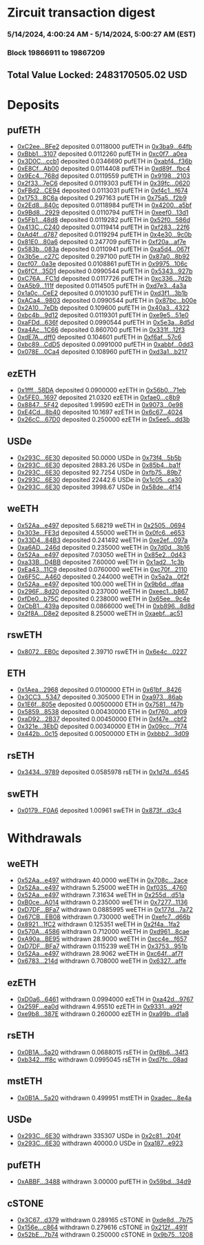 # Zircuit transaction digest
### 5/14/2024, 4:00:24 AM - 5/14/2024, 5:00:27 AM (EST)
### Block 19866911 to 19867209

## Total Value Locked: 2483170505.02 USD

# Deposits
## pufETH
- [0xC2ee...BFe2](https://etherscan.io/address/0xC2ee403E43334498E711A9Abb9589E0e793EBFe2) deposited 0.0118000 pufETH in [0x3ba9...64fb](https://etherscan.io/tx/0xC2ee403E43334498E711A9Abb9589E0e793EBFe2)
- [0xBbb1...3107](https://etherscan.io/address/0xBbb1A4ffE70b867e2680606af5bA00c4F8543107) deposited 0.0112260 pufETH in [0xc0f7...a0ea](https://etherscan.io/tx/0xBbb1A4ffE70b867e2680606af5bA00c4F8543107)
- [0x3D0C...ccb1](https://etherscan.io/address/0x3D0C9f864751fD73158210cAba258d0eEa22ccb1) deposited 0.0346690 pufETH in [0xabf4...f36b](https://etherscan.io/tx/0x3D0C9f864751fD73158210cAba258d0eEa22ccb1)
- [0xE8Cf...Ab00](https://etherscan.io/address/0xE8Cf3CA52427CfF4748eB5D6d71656E1b64EAb00) deposited 0.0114408 pufETH in [0xd89f...fbc4](https://etherscan.io/tx/0xE8Cf3CA52427CfF4748eB5D6d71656E1b64EAb00)
- [0x9Ec4...768d](https://etherscan.io/address/0x9Ec43b25806c502847f56AE0cF61BbBC20Cd768d) deposited 0.0119559 pufETH in [0x9198...2103](https://etherscan.io/tx/0x9Ec43b25806c502847f56AE0cF61BbBC20Cd768d)
- [0x2f33...7eC6](https://etherscan.io/address/0x2f33CA173bf54dDF86FfdeF6Ed54C7F2E3187eC6) deposited 0.0119303 pufETH in [0x39fc...0620](https://etherscan.io/tx/0x2f33CA173bf54dDF86FfdeF6Ed54C7F2E3187eC6)
- [0xFBd2...CE94](https://etherscan.io/address/0xFBd2518Da30Fe526BC84AA1258e98517e856CE94) deposited 0.0113031 pufETH in [0xf4c1...f674](https://etherscan.io/tx/0xFBd2518Da30Fe526BC84AA1258e98517e856CE94)
- [0x1753...8C6a](https://etherscan.io/address/0x1753d1ce2206a539c9310E7802CFD3Dc145C8C6a) deposited 0.297163 pufETH in [0x75a5...f2b9](https://etherscan.io/tx/0x1753d1ce2206a539c9310E7802CFD3Dc145C8C6a)
- [0x2Ed8...840c](https://etherscan.io/address/0x2Ed8E6e8e52a3CFD6DCc06f3C190C5edD6ff840c) deposited 0.0118984 pufETH in [0x4200...a5bf](https://etherscan.io/tx/0x2Ed8E6e8e52a3CFD6DCc06f3C190C5edD6ff840c)
- [0x9Bd8...2929](https://etherscan.io/address/0x9Bd8050d62304B82A051703A76C11216D9c52929) deposited 0.0110794 pufETH in [0xeef0...13d1](https://etherscan.io/tx/0x9Bd8050d62304B82A051703A76C11216D9c52929)
- [0x5Fb1...48d8](https://etherscan.io/address/0x5Fb1030032aB7c766DB10Cf7A55157B7CA7848d8) deposited 0.0119282 pufETH in [0x52f0...586d](https://etherscan.io/tx/0x5Fb1030032aB7c766DB10Cf7A55157B7CA7848d8)
- [0x413C...C240](https://etherscan.io/address/0x413C14D9E018E66b56c2E333D78443DfecABC240) deposited 0.0119414 pufETH in [0xf283...22f6](https://etherscan.io/tx/0x413C14D9E018E66b56c2E333D78443DfecABC240)
- [0xAd4f...d787](https://etherscan.io/address/0xAd4f2954907E4106b3b36F7B806A81e163A9d787) deposited 0.0119294 pufETH in [0x4e30...9c0b](https://etherscan.io/tx/0xAd4f2954907E4106b3b36F7B806A81e163A9d787)
- [0x81E0...80a6](https://etherscan.io/address/0x81E0519Fab382012c01dAaD217556dAC71F380a6) deposited 0.247709 pufETH in [0xf20a...af7e](https://etherscan.io/tx/0x81E0519Fab382012c01dAaD217556dAC71F380a6)
- [0x583b...083a](https://etherscan.io/address/0x583b106f963EE3323f588273912D93c50732083a) deposited 0.0110941 pufETH in [0xa5d4...067f](https://etherscan.io/tx/0x583b106f963EE3323f588273912D93c50732083a)
- [0x3b5e...c27C](https://etherscan.io/address/0x3b5e8aa78c70de69d09C869f1a3Bf88eB65Ec27C) deposited 0.297100 pufETH in [0x87a0...8b92](https://etherscan.io/tx/0x3b5e8aa78c70de69d09C869f1a3Bf88eB65Ec27C)
- [0xcf07...0a3e](https://etherscan.io/address/0xcf07DFA11bf5d9c8820179Be52E530eEb43d0a3e) deposited 0.0108861 pufETH in [0x9975...106c](https://etherscan.io/tx/0xcf07DFA11bf5d9c8820179Be52E530eEb43d0a3e)
- [0x6fCf...35D1](https://etherscan.io/address/0x6fCfd566202a990913e0e8C3CebAbbce8D0c35D1) deposited 0.0990544 pufETH in [0x5343...927b](https://etherscan.io/tx/0x6fCfd566202a990913e0e8C3CebAbbce8D0c35D1)
- [0xC76A...FC1d](https://etherscan.io/address/0xC76A20519c5cd8e8b128b066BbFb5c5dbf61FC1d) deposited 0.0117726 pufETH in [0xc336...7d2b](https://etherscan.io/tx/0xC76A20519c5cd8e8b128b066BbFb5c5dbf61FC1d)
- [0xA5b9...111f](https://etherscan.io/address/0xA5b9B455c6865f23a7EA91C03656bA8dac16111f) deposited 0.0114505 pufETH in [0xd7e3...4a3a](https://etherscan.io/tx/0xA5b9B455c6865f23a7EA91C03656bA8dac16111f)
- [0x1a0c...CeE2](https://etherscan.io/address/0x1a0cab00bC9442487E706aCFD3B321cfD772CeE2) deposited 0.0101030 pufETH in [0xd3f1...3b1b](https://etherscan.io/tx/0x1a0cab00bC9442487E706aCFD3B321cfD772CeE2)
- [0xACa4...9803](https://etherscan.io/address/0xACa4885d274D2B82572Cbe9607a99B4d9Bcd9803) deposited 0.0990544 pufETH in [0x87bc...b00e](https://etherscan.io/tx/0xACa4885d274D2B82572Cbe9607a99B4d9Bcd9803)
- [0x2A10...7eDb](https://etherscan.io/address/0x2A105fdf72D970481fa0273F9Ee300ac700F7eDb) deposited 0.109600 pufETH in [0x40a3...4322](https://etherscan.io/tx/0x2A105fdf72D970481fa0273F9Ee300ac700F7eDb)
- [0xbc4b...9d12](https://etherscan.io/address/0xbc4bAE9cF8714dA44936285A9731d222fd0E9d12) deposited 0.0119301 pufETH in [0xe9e5...51e0](https://etherscan.io/tx/0xbc4bAE9cF8714dA44936285A9731d222fd0E9d12)
- [0xaFDd...636f](https://etherscan.io/address/0xaFDdF2Ff4993cd7671eea39c8C410D91497B636f) deposited 0.0990544 pufETH in [0x5e3a...8d5d](https://etherscan.io/tx/0xaFDdF2Ff4993cd7671eea39c8C410D91497B636f)
- [0xa4Ac...1C66](https://etherscan.io/address/0xa4Acf118AD301aDcCD8d870575d6AB1f10421C66) deposited 0.860700 pufETH in [0x331f...12f3](https://etherscan.io/tx/0xa4Acf118AD301aDcCD8d870575d6AB1f10421C66)
- [0xdE7A...dff0](https://etherscan.io/address/0xdE7A22863Dd1AAd8796196A554b46C1E96F9dff0) deposited 0.104601 pufETH in [0xf6af...57c6](https://etherscan.io/tx/0xdE7A22863Dd1AAd8796196A554b46C1E96F9dff0)
- [0xbc89...CdD5](https://etherscan.io/address/0xbc8917329B8c54a5FB1FddaeBAd812D79F7aCdD5) deposited 0.0991000 pufETH in [0xabbf...0dd3](https://etherscan.io/tx/0xbc8917329B8c54a5FB1FddaeBAd812D79F7aCdD5)
- [0x078E...0Ca4](https://etherscan.io/address/0x078Ed712bFDDbB54841149D68D66138CC9880Ca4) deposited 0.108960 pufETH in [0xd3a1...b217](https://etherscan.io/tx/0x078Ed712bFDDbB54841149D68D66138CC9880Ca4)
## ezETH
- [0x1fff...58DA](https://etherscan.io/address/0x1fffc96895C5c80d318a849529De941F69F058DA) deposited 0.0900000 ezETH in [0x56b0...71eb](https://etherscan.io/tx/0x1fffc96895C5c80d318a849529De941F69F058DA)
- [0x5FE0...1697](https://etherscan.io/address/0x5FE08FFF7af925e92B68B6B17c0f8457B90d1697) deposited 21.0320 ezETH in [0xfae0...c8b9](https://etherscan.io/tx/0x5FE08FFF7af925e92B68B6B17c0f8457B90d1697)
- [0x8847...5F42](https://etherscan.io/address/0x88473B2bDa6C29518dd2450CA3ca84683fa15F42) deposited 1.99590 ezETH in [0x9073...0e98](https://etherscan.io/tx/0x88473B2bDa6C29518dd2450CA3ca84683fa15F42)
- [0xE4Cd...8b40](https://etherscan.io/address/0xE4Cde89434732aE46d3cC124fC0215D523F08b40) deposited 10.1697 ezETH in [0x6c67...4024](https://etherscan.io/tx/0xE4Cde89434732aE46d3cC124fC0215D523F08b40)
- [0x26cC...67D0](https://etherscan.io/address/0x26cC9954A10a00F745A90E3BcFa3A684b5F667D0) deposited 0.250000 ezETH in [0x5ee5...dd3b](https://etherscan.io/tx/0x26cC9954A10a00F745A90E3BcFa3A684b5F667D0)
## USDe
- [0x293C...6E30](https://etherscan.io/address/0x293C6937D8D82e05B01335F7B33FBA0c8e256E30) deposited 50.0000 USDe in [0x73f4...5b5b](https://etherscan.io/tx/0x293C6937D8D82e05B01335F7B33FBA0c8e256E30)
- [0x293C...6E30](https://etherscan.io/address/0x293C6937D8D82e05B01335F7B33FBA0c8e256E30) deposited 2883.26 USDe in [0x85b4...ba1f](https://etherscan.io/tx/0x293C6937D8D82e05B01335F7B33FBA0c8e256E30)
- [0x293C...6E30](https://etherscan.io/address/0x293C6937D8D82e05B01335F7B33FBA0c8e256E30) deposited 92.7254 USDe in [0xfb75...89b7](https://etherscan.io/tx/0x293C6937D8D82e05B01335F7B33FBA0c8e256E30)
- [0x293C...6E30](https://etherscan.io/address/0x293C6937D8D82e05B01335F7B33FBA0c8e256E30) deposited 22442.6 USDe in [0x1c05...ca30](https://etherscan.io/tx/0x293C6937D8D82e05B01335F7B33FBA0c8e256E30)
- [0x293C...6E30](https://etherscan.io/address/0x293C6937D8D82e05B01335F7B33FBA0c8e256E30) deposited 3998.67 USDe in [0x58de...4f14](https://etherscan.io/tx/0x293C6937D8D82e05B01335F7B33FBA0c8e256E30)
## weETH
- [0x52Aa...e497](https://etherscan.io/address/0x52Aa899454998Be5b000Ad077a46Bbe360F4e497) deposited 5.68219 weETH in [0x2505...0694](https://etherscan.io/tx/0x52Aa899454998Be5b000Ad077a46Bbe360F4e497)
- [0x303e...FE3d](https://etherscan.io/address/0x303e50F0ca19dbbF1dbBbfac0ba7f05340d4FE3d) deposited 4.55000 weETH in [0x0fc6...e653](https://etherscan.io/tx/0x303e50F0ca19dbbF1dbBbfac0ba7f05340d4FE3d)
- [0x33D4...84B3](https://etherscan.io/address/0x33D40133Bf329746246c20877DbA7644E20384B3) deposited 0.241492 weETH in [0xe2ef...097a](https://etherscan.io/tx/0x33D40133Bf329746246c20877DbA7644E20384B3)
- [0xa6AD...246d](https://etherscan.io/address/0xa6ADCF97E36Fb7AD8a861464FB387B0230e5246d) deposited 0.235000 weETH in [0x7d0d...3b16](https://etherscan.io/tx/0xa6ADCF97E36Fb7AD8a861464FB387B0230e5246d)
- [0x52Aa...e497](https://etherscan.io/address/0x52Aa899454998Be5b000Ad077a46Bbe360F4e497) deposited 7.03050 weETH in [0x85e2...0d43](https://etherscan.io/tx/0x52Aa899454998Be5b000Ad077a46Bbe360F4e497)
- [0xa33B...D4BB](https://etherscan.io/address/0xa33BF6813e61a2E2fE1cfD2cD2148fbf92f4D4BB) deposited 7.60000 weETH in [0x1ad2...1c3b](https://etherscan.io/tx/0xa33BF6813e61a2E2fE1cfD2cD2148fbf92f4D4BB)
- [0xEa43...11C9](https://etherscan.io/address/0xEa437F533c07E318e5bc01f2aD35C39beb3311C9) deposited 0.0760000 weETH in [0xc70f...2110](https://etherscan.io/tx/0xEa437F533c07E318e5bc01f2aD35C39beb3311C9)
- [0x6F5C...A460](https://etherscan.io/address/0x6F5CE529bCD65077EC986d025D174902BDB7A460) deposited 0.244000 weETH in [0x5a2a...0f2f](https://etherscan.io/tx/0x6F5CE529bCD65077EC986d025D174902BDB7A460)
- [0x52Aa...e497](https://etherscan.io/address/0x52Aa899454998Be5b000Ad077a46Bbe360F4e497) deposited 100.000 weETH in [0x9b6d...dfaa](https://etherscan.io/tx/0x52Aa899454998Be5b000Ad077a46Bbe360F4e497)
- [0x296F...8d20](https://etherscan.io/address/0x296F5A02BA48c458473b2Dc6Ef960B3d4e968d20) deposited 0.237000 weETH in [0xeec1...b867](https://etherscan.io/tx/0x296F5A02BA48c458473b2Dc6Ef960B3d4e968d20)
- [0xfDe0...b75C](https://etherscan.io/address/0xfDe05eC325993dC5c077A43AC0A879577872b75C) deposited 0.238000 weETH in [0x65ee...9c4e](https://etherscan.io/tx/0xfDe05eC325993dC5c077A43AC0A879577872b75C)
- [0xCbB1...439a](https://etherscan.io/address/0xCbB163361e197c866D7296150Cbae027aCa3439a) deposited 0.0866000 weETH in [0xb896...8d8d](https://etherscan.io/tx/0xCbB163361e197c866D7296150Cbae027aCa3439a)
- [0x2f8A...D8e2](https://etherscan.io/address/0x2f8A92A70ed0Ae85344531C36244aB7BF902D8e2) deposited 8.25000 weETH in [0xaebf...ac51](https://etherscan.io/tx/0x2f8A92A70ed0Ae85344531C36244aB7BF902D8e2)
## rswETH
- [0x8072...EB0c](https://etherscan.io/address/0x8072C40579e314184d97F4aE4414705a86bEEB0c) deposited 2.39710 rswETH in [0x6e4c...0227](https://etherscan.io/tx/0x8072C40579e314184d97F4aE4414705a86bEEB0c)
## ETH
- [0x1Aea...2968](https://etherscan.io/address/0x1Aea16C74a2A89902548114876fC2437df682968) deposited 0.0100000 ETH in [0x61bf...8426](https://etherscan.io/tx/0x1Aea16C74a2A89902548114876fC2437df682968)
- [0x3CC3...5347](https://etherscan.io/address/0x3CC396699450b5EA6c71dE3eD442D6a8e2fb5347) deposited 0.305000 ETH in [0xa973...86ab](https://etherscan.io/tx/0x3CC396699450b5EA6c71dE3eD442D6a8e2fb5347)
- [0x1E6f...805e](https://etherscan.io/address/0x1E6fF072f3Cc3D5C1BC4431c5c97Fb9728eF805e) deposited 0.00500000 ETH in [0x7581...f47b](https://etherscan.io/tx/0x1E6fF072f3Cc3D5C1BC4431c5c97Fb9728eF805e)
- [0x5859...8538](https://etherscan.io/address/0x58593aB1324fD80e1c732353bE1540aC3b5e8538) deposited 0.00430000 ETH in [0xf760...af09](https://etherscan.io/tx/0x58593aB1324fD80e1c732353bE1540aC3b5e8538)
- [0xaD92...2B37](https://etherscan.io/address/0xaD92308c673497009cbBd339026c461D07372B37) deposited 0.00450000 ETH in [0xf47e...cbf2](https://etherscan.io/tx/0xaD92308c673497009cbBd339026c461D07372B37)
- [0x321e...3EbD](https://etherscan.io/address/0x321eE25eE28778F4eAA56caDcE6D6F72F4a13EbD) deposited 0.00340000 ETH in [0x09cc...7f74](https://etherscan.io/tx/0x321eE25eE28778F4eAA56caDcE6D6F72F4a13EbD)
- [0x442b...0c15](https://etherscan.io/address/0x442bb1b01FF2aeC2B6F4fAF469425bbb37d10c15) deposited 0.00500000 ETH in [0xbbb2...3d09](https://etherscan.io/tx/0x442bb1b01FF2aeC2B6F4fAF469425bbb37d10c15)
## rsETH
- [0x3434...9789](https://etherscan.io/address/0x34349c5569e7B846c3558961552D2202760A9789) deposited 0.0585978 rsETH in [0x1d7d...6545](https://etherscan.io/tx/0x34349c5569e7B846c3558961552D2202760A9789)
## swETH
- [0x0179...F0A6](https://etherscan.io/address/0x017932354D7db8a000922B28F53dd9424a3bF0A6) deposited 1.00961 swETH in [0x873f...d3c4](https://etherscan.io/tx/0x017932354D7db8a000922B28F53dd9424a3bF0A6)
# Withdrawals
## weETH
- [0x52Aa...e497](https://etherscan.io/address/0x52Aa899454998Be5b000Ad077a46Bbe360F4e497) withdrawn 40.0000 weETH in [0x708c...2ace](https://etherscan.io/tx/0x52Aa899454998Be5b000Ad077a46Bbe360F4e497)
- [0x52Aa...e497](https://etherscan.io/address/0x52Aa899454998Be5b000Ad077a46Bbe360F4e497) withdrawn 5.25000 weETH in [0xf035...4760](https://etherscan.io/tx/0x52Aa899454998Be5b000Ad077a46Bbe360F4e497)
- [0x52Aa...e497](https://etherscan.io/address/0x52Aa899454998Be5b000Ad077a46Bbe360F4e497) withdrawn 7.31634 weETH in [0x255d...d51a](https://etherscan.io/tx/0x52Aa899454998Be5b000Ad077a46Bbe360F4e497)
- [0xB0ce...A014](https://etherscan.io/address/0xB0ce6E1E9dFb0fc37B48bCE0c74c7612deE0A014) withdrawn 0.235000 weETH in [0x7277...1136](https://etherscan.io/tx/0xB0ce6E1E9dFb0fc37B48bCE0c74c7612deE0A014)
- [0xD7DF...BFa7](https://etherscan.io/address/0xD7DF7E085214743530afF339aFC420c7c720BFa7) withdrawn 0.0885995 weETH in [0x177d...7a72](https://etherscan.io/tx/0xD7DF7E085214743530afF339aFC420c7c720BFa7)
- [0x67CB...EB08](https://etherscan.io/address/0x67CB07B94CD095838409d2c730aA6d7087b2EB08) withdrawn 0.730000 weETH in [0xefc7...d66b](https://etherscan.io/tx/0x67CB07B94CD095838409d2c730aA6d7087b2EB08)
- [0x8921...1fC2](https://etherscan.io/address/0x8921d35436C6A248696BFee3E52A3EC784aC1fC2) withdrawn 0.125351 weETH in [0x2f4a...1fa2](https://etherscan.io/tx/0x8921d35436C6A248696BFee3E52A3EC784aC1fC2)
- [0x570A...4586](https://etherscan.io/address/0x570Ab1e6c77151829985C540cEc1c68edd1D4586) withdrawn 0.712000 weETH in [0xd961...8cae](https://etherscan.io/tx/0x570Ab1e6c77151829985C540cEc1c68edd1D4586)
- [0xA90a...BE95](https://etherscan.io/address/0xA90a133b44f2d213dC44c381c012C839e8cCBE95) withdrawn 28.9000 weETH in [0xcc4e...f657](https://etherscan.io/tx/0xA90a133b44f2d213dC44c381c012C839e8cCBE95)
- [0xD7DF...BFa7](https://etherscan.io/address/0xD7DF7E085214743530afF339aFC420c7c720BFa7) withdrawn 0.115239 weETH in [0x3753...951b](https://etherscan.io/tx/0xD7DF7E085214743530afF339aFC420c7c720BFa7)
- [0x52Aa...e497](https://etherscan.io/address/0x52Aa899454998Be5b000Ad077a46Bbe360F4e497) withdrawn 28.9062 weETH in [0xc64f...af7f](https://etherscan.io/tx/0x52Aa899454998Be5b000Ad077a46Bbe360F4e497)
- [0x6783...214d](https://etherscan.io/address/0x67830D4B944b51B6dCdE9Ec8Bac50b196b36214d) withdrawn 0.708000 weETH in [0x6327...affe](https://etherscan.io/tx/0x67830D4B944b51B6dCdE9Ec8Bac50b196b36214d)
## ezETH
- [0xD0a6...6461](https://etherscan.io/address/0xD0a6cC54606D698707A3C746998F2C2b9d306461) withdrawn 0.0994000 ezETH in [0xa42d...9767](https://etherscan.io/tx/0xD0a6cC54606D698707A3C746998F2C2b9d306461)
- [0x259F...ea0d](https://etherscan.io/address/0x259F962e77262eE8d97cc6a112D0E0321323ea0d) withdrawn 4.95510 ezETH in [0x9331...a92f](https://etherscan.io/tx/0x259F962e77262eE8d97cc6a112D0E0321323ea0d)
- [0xe9b8...387E](https://etherscan.io/address/0xe9b82ccE735EF6179FD3C68AAec7C54B2f23387E) withdrawn 0.260000 ezETH in [0xa99b...d1a8](https://etherscan.io/tx/0xe9b82ccE735EF6179FD3C68AAec7C54B2f23387E)
## rsETH
- [0x0B1A...5a20](https://etherscan.io/address/0x0B1A89664970EbEb16d6a1a039017049EEa45a20) withdrawn 0.0688015 rsETH in [0xf8b6...34f3](https://etherscan.io/tx/0x0B1A89664970EbEb16d6a1a039017049EEa45a20)
- [0xb342...ff8c](https://etherscan.io/address/0xb3423754A2CCa6E852E0d4b9f9e8eE3ee9D2ff8c) withdrawn 0.0995045 rsETH in [0xd7fc...08ad](https://etherscan.io/tx/0xb3423754A2CCa6E852E0d4b9f9e8eE3ee9D2ff8c)
## mstETH
- [0x0B1A...5a20](https://etherscan.io/address/0x0B1A89664970EbEb16d6a1a039017049EEa45a20) withdrawn 0.499951 mstETH in [0xadec...8e4a](https://etherscan.io/tx/0x0B1A89664970EbEb16d6a1a039017049EEa45a20)
## USDe
- [0x293C...6E30](https://etherscan.io/address/0x293C6937D8D82e05B01335F7B33FBA0c8e256E30) withdrawn 335307 USDe in [0x2c81...204f](https://etherscan.io/tx/0x293C6937D8D82e05B01335F7B33FBA0c8e256E30)
- [0x293C...6E30](https://etherscan.io/address/0x293C6937D8D82e05B01335F7B33FBA0c8e256E30) withdrawn 40000.0 USDe in [0xa187...e923](https://etherscan.io/tx/0x293C6937D8D82e05B01335F7B33FBA0c8e256E30)
## pufETH
- [0xABBF...3488](https://etherscan.io/address/0xABBF5A9cc22d1F893646ebe3a52cf179156C3488) withdrawn 3.00000 pufETH in [0x59bd...34d9](https://etherscan.io/tx/0xABBF5A9cc22d1F893646ebe3a52cf179156C3488)
## cSTONE
- [0x3C67...d379](https://etherscan.io/address/0x3C6761eDc1b5aA47298caed96f86180aC28Ed379) withdrawn 0.289165 cSTONE in [0xde8d...7b75](https://etherscan.io/tx/0x3C6761eDc1b5aA47298caed96f86180aC28Ed379)
- [0x156e...c864](https://etherscan.io/address/0x156ef9bA370149570dd6184fFe8e6B054184c864) withdrawn 0.279616 cSTONE in [0x212f...491f](https://etherscan.io/tx/0x156ef9bA370149570dd6184fFe8e6B054184c864)
- [0x52bE...7b74](https://etherscan.io/address/0x52bEaF46D98a6caA234d5D6FD3870fD8a7727b74) withdrawn 0.250000 cSTONE in [0x9b75...1208](https://etherscan.io/tx/0x52bEaF46D98a6caA234d5D6FD3870fD8a7727b74)
